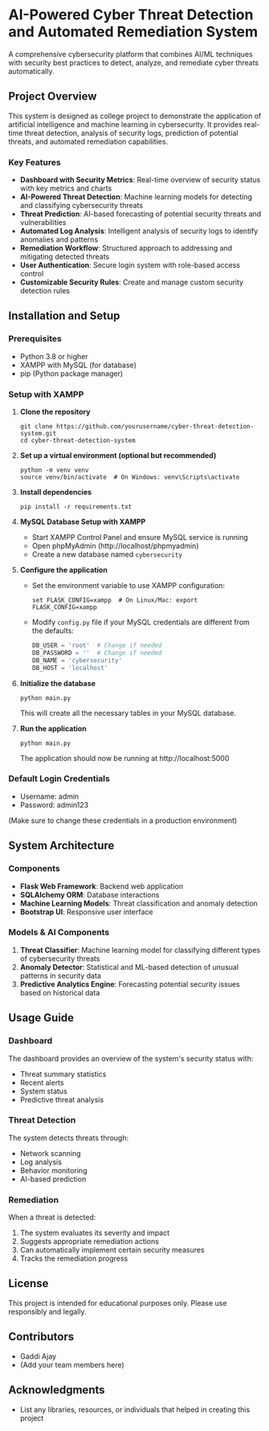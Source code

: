 # AI-Powered Cyber Threat Detection and Automated Remediation System

A comprehensive cybersecurity platform that combines AI/ML techniques with security best practices to detect, analyze, and remediate cyber threats automatically.

## Project Overview

This system is designed as college project to demonstrate the application of artificial intelligence and machine learning in cybersecurity. It provides real-time threat detection, analysis of security logs, prediction of potential threats, and automated remediation capabilities.

### Key Features

- **Dashboard with Security Metrics**: Real-time overview of security status with key metrics and charts
- **AI-Powered Threat Detection**: Machine learning models for detecting and classifying cybersecurity threats
- **Threat Prediction**: AI-based forecasting of potential security threats and vulnerabilities
- **Automated Log Analysis**: Intelligent analysis of security logs to identify anomalies and patterns
- **Remediation Workflow**: Structured approach to addressing and mitigating detected threats
- **User Authentication**: Secure login system with role-based access control
- **Customizable Security Rules**: Create and manage custom security detection rules

## Installation and Setup

### Prerequisites

- Python 3.8 or higher
- XAMPP with MySQL (for database)
- pip (Python package manager)

### Setup with XAMPP

1. **Clone the repository**
   ```
   git clone https://github.com/yourusername/cyber-threat-detection-system.git
   cd cyber-threat-detection-system
   ```

2. **Set up a virtual environment (optional but recommended)**
   ```
   python -m venv venv
   source venv/bin/activate  # On Windows: venv\Scripts\activate
   ```

3. **Install dependencies**
   ```
   pip install -r requirements.txt
   ```

4. **MySQL Database Setup with XAMPP**
   - Start XAMPP Control Panel and ensure MySQL service is running
   - Open phpMyAdmin (http://localhost/phpmyadmin)
   - Create a new database named `cybersecurity`

5. **Configure the application**
   - Set the environment variable to use XAMPP configuration:
     ```
     set FLASK_CONFIG=xampp  # On Linux/Mac: export FLASK_CONFIG=xampp
     ```
   - Modify `config.py` file if your MySQL credentials are different from the defaults:
     ```python
     DB_USER = 'root'  # Change if needed
     DB_PASSWORD = ''  # Change if needed
     DB_NAME = 'cybersecurity'
     DB_HOST = 'localhost'
     ```

6. **Initialize the database**
   ```
   python main.py
   ```
   This will create all the necessary tables in your MySQL database.

7. **Run the application**
   ```
   python main.py
   ```
   The application should now be running at http://localhost:5000

### Default Login Credentials

- Username: admin
- Password: admin123

(Make sure to change these credentials in a production environment)

## System Architecture

### Components

- **Flask Web Framework**: Backend web application
- **SQLAlchemy ORM**: Database interactions
- **Machine Learning Models**: Threat classification and anomaly detection
- **Bootstrap UI**: Responsive user interface

### Models & AI Components

1. **Threat Classifier**: Machine learning model for classifying different types of cybersecurity threats
2. **Anomaly Detector**: Statistical and ML-based detection of unusual patterns in security data
3. **Predictive Analytics Engine**: Forecasting potential security issues based on historical data

## Usage Guide

### Dashboard

The dashboard provides an overview of the system's security status with:
- Threat summary statistics
- Recent alerts
- System status
- Predictive threat analysis

### Threat Detection

The system detects threats through:
- Network scanning
- Log analysis
- Behavior monitoring
- AI-based prediction

### Remediation

When a threat is detected:
1. The system evaluates its severity and impact
2. Suggests appropriate remediation actions
3. Can automatically implement certain security measures
4. Tracks the remediation progress

## License

This project is intended for educational purposes only. Please use responsibly and legally.

## Contributors

- Gaddi Ajay
- (Add your team members here)

## Acknowledgments

- List any libraries, resources, or individuals that helped in creating this project

